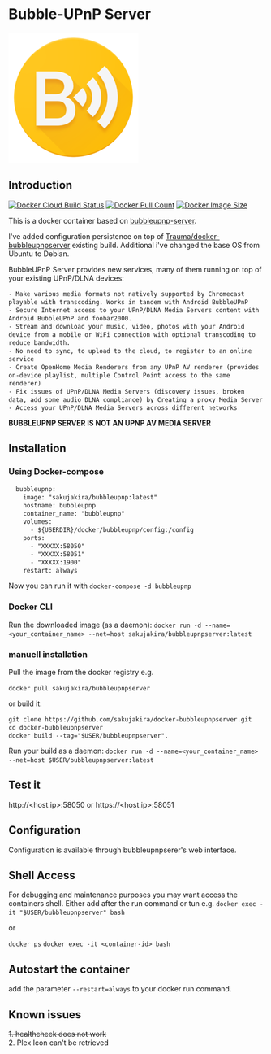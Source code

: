 
# Bubble-UPnP Server
![Logo from BubbleUPnP](bubbleupnp_web_logo.png)

## Introduction
[![Docker Cloud Build Status](https://img.shields.io/docker/cloud/build/sakujakira/bubbleupnpserver?style=for-the-badge&logo=docker)](https://hub.docker.com/r/sakujakira/bubbleupnpserver) 
[![Docker Pull Count](https://img.shields.io/docker/pulls/sakujakira/bubbleupnpserver?style=for-the-badge&logo=docker)](https://hub.docker.com/r/sakujakira/bubbleupnpserver)
[![Docker Image Size](https://img.shields.io/docker/image-size/sakujakira/bubbleupnpserver/latest?style=for-the-badge&logo=docker)](https://hub.docker.com/r/sakujakira/bubbleupnpserver)

This is a docker container based on [bubbleupnp-server](https://www.bubblesoftapps.com/bubbleupnpserver2/).

I've added configuration persistence on top of [Trauma/docker-bubbleupnpserver](https://github.com/Trauma/docker-bubbleupnpserver) existing build. 
Additional i've changed the base OS from Ubuntu to Debian. 

BubbleUPnP Server provides new services, many of them running on top of your existing UPnP/DLNA devices:

	- Make various media formats not natively supported by Chromecast playable with transcoding. Works in tandem with Android BubbleUPnP
	- Secure Internet access to your UPnP/DLNA Media Servers content with Android BubbleUPnP and foobar2000.
	- Stream and download your music, video, photos with your Android device from a mobile or WiFi connection with optional transcoding to reduce bandwidth.
	- No need to sync, to upload to the cloud, to register to an online service
	- Create OpenHome Media Renderers from any UPnP AV renderer (provides on-device playlist, multiple Control Point access to the same renderer)
	- Fix issues of UPnP/DLNA Media Servers (discovery issues, broken data, add some audio DLNA compliance) by Creating a proxy Media Server
	- Access your UPnP/DLNA Media Servers across different networks

**BUBBLEUPNP SERVER IS NOT AN UPNP AV MEDIA SERVER**

## Installation
### Using Docker-compose

```  
  bubbleupnp:
    image: "sakujakira/bubbleupnp:latest"
    hostname: bubbleupnp
    container_name: "bubbleupnp"
    volumes:
      - ${USERDIR}/docker/bubbleupnp/config:/config
    ports:
      - "XXXXX:58050"
      - "XXXXX:58051"
      - "XXXXX:1900"
    restart: always
```
Now you can run it with `docker-compose -d bubbleupnp`

### Docker CLI
Run the downloaded image (as a daemon):
```docker run -d --name=<your_container_name> --net=host sakujakira/bubbleupnpserver:latest```

### manuell installation
Pull the image from the docker registry e.g.

```docker pull sakujakira/bubbleupnpserver```

or build it:  

```
git clone https://github.com/sakujakira/docker-bubbleupnpserver.git
cd docker-bubbleupnpserver
docker build --tag="$USER/bubbleupnpserver".
```
Run your build as a daemon:
```docker run -d --name=<your_container_name> --net=host $USER/bubbleupnpserver:latest```

## Test it
http://<host.ip>:58050 or https://<host.ip>:58051

## Configuration
Configuration is available through bubbleupnpserer's web interface.

## Shell Access
For debugging and maintenance purposes you may want access the containers shell. Either add after the run command or tun e.g.
```docker exec -it "$USER/bubbleupnpserver" bash  ```

or

```docker ps```
```docker exec -it <container-id> bash   ```

## Autostart the container
add the parameter `--restart=always` to your docker run command.

## Known issues
~~1. healthcheck does not work~~ </br>
2. Plex Icon can't be retrieved
